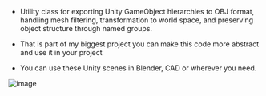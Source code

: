 

* Utility class for exporting Unity GameObject hierarchies to OBJ format, handling mesh filtering,
transformation to world space, and preserving object structure through named groups.

* That is part of my biggest project you can make this code more abstract and use it in your project

* You can use these Unity scenes in Blender, CAD or wherever you need.

![image](https://github.com/user-attachments/assets/6d5db593-8a45-4691-beb8-a3ee01fd4c7b)

